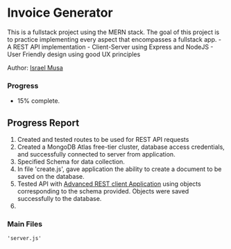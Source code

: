 # Invoice Generator
This is a fullstack project using the MERN stack. 
The goal of this project is to practice implementing every aspect that encompasses a fullstack app.
    - A REST API implementation
    - Client-Server using Express and NodeJS
    - User Friendly design using good UX principles

Author: [Israel Musa](https://github.com/justmrisrael/)
### Progress
 - 15% complete. 

## Progress Report
1. Created and tested routes to be used for REST API requests
2. Created a MongoDB Atlas free-tier cluster, database access credentials, and successfully connected to server from application.
3. Specified Schema for data collection.
4. In file 'create.js', gave application the ability to create a document to be saved on the database.
5. Tested API with [Advanced REST client Application](https://install.advancedrestclient.com/install/) using objects corresponding to the schema provided. 
    Objects were saved successfully to the database. 
6. 

### Main Files
    'server.js'


